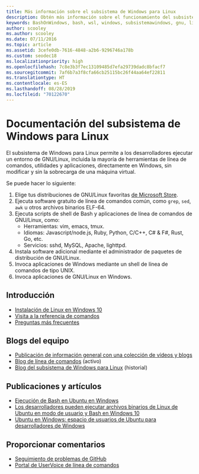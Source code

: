 ```yaml
---
title: Más información sobre el subsistema de Windows para Linux
description: Obtén más información sobre el funcionamiento del subsistema de Windows para Linux.
keywords: BashOnWindows, bash, wsl, windows, subsistemawindows, gnu, linux
author: scooley
ms.author: scooley
ms.date: 07/11/2016
ms.topic: article
ms.assetid: 3cefe0db-7616-4848-a2b6-9296746a178b
ms.custom: seodec18
ms.localizationpriority: high
ms.openlocfilehash: 7c8e3b3f7ec13109485d7efa29739dadc8bfacf7
ms.sourcegitcommit: 7af6b7a3f8cfa66cb25115bc26f44aa64ef22811
ms.translationtype: HT
ms.contentlocale: es-ES
ms.lasthandoff: 08/28/2019
ms.locfileid: "70122670"
---
```

# <a name="windows-subsystem-for-linux-documentation"></a>Documentación del subsistema de Windows para Linux

El subsistema de Windows para Linux permite a los desarrolladores ejecutar un entorno de GNU/Linux, incluida la mayoría de herramientas de línea de comandos, utilidades y aplicaciones, directamente en Windows, sin modificar y sin la sobrecarga de una máquina virtual.  

Se puede hacer lo siguiente:

1. Elige tus distribuciones de GNU/Linux favoritas [de Microsoft Store](https://aka.ms/wslstore).
1. Ejecuta software gratuito de línea de comandos común, como `grep`, `sed`, `awk` u otros archivos binarios ELF-64. 
1. Ejecuta scripts de shell de Bash y aplicaciones de línea de comandos de GNU/Linux, como:  
    * Herramientas: vim, emacs, tmux.
    * Idiomas: Javascript/node.js, Ruby, Python, C/C++, C# & F#, Rust, Go, etc.
    * Servicios: sshd, MySQL, Apache, lighttpd.
1. Instala software adicional mediante el administrador de paquetes de distribución de GNU/Linux.
1. Invoca aplicaciones de Windows mediante un shell de línea de comandos de tipo UNIX.
1. Invoca aplicaciones de GNU/Linux en Windows.

## <a name="getting-started"></a>Introducción

* [Instalación de Linux en Windows 10](install-win10.md)
* [Visita a la referencia de comandos](reference.md)
* [Preguntas más frecuentes](faq.md)

## <a name="team-blogs"></a>Blogs del equipo
*  [Publicación de información general con una colección de vídeos y blogs](https://blogs.msdn.microsoft.com/commandline/learn-about-windows-console-and-windows-subsystem-for-linux-wsl/)
* [Blog de línea de comandos](https://blogs.msdn.microsoft.com/commandline/) (activo)
* [Blog del subsistema de Windows para Linux](https://blogs.msdn.microsoft.com/wsl/) (historial)

## <a name="posts--articles"></a>Publicaciones y artículos
* [Ejecución de Bash en Ubuntu en Windows](https://blogs.windows.com/buildingapps/2016/03/30/run-bash-on-ubuntu-on-windows/)
* [Los desarrolladores pueden ejecutar archivos binarios de Linux de Ubuntu en modo de usuario y Bash en Windows 10](https://www.hanselman.com/blog/DevelopersCanRunBashShellAndUsermodeUbuntuLinuxBinariesOnWindows10.aspx)
* [Ubuntu en Windows: espacio de usuarios de Ubuntu para desarrolladores de Windows](https://insights.ubuntu.com/2016/03/30/ubuntu-on-windows-the-ubuntu-userspace-for-windows-developers/) 

## <a name="provide-feedback"></a>Proporcionar comentarios
* [Seguimiento de problemas de GitHub](https://github.com/Microsoft/BashOnWindows/issues)
* [Portal de UserVoice de línea de comandos](https://wpdev.uservoice.com/forums/266908-command-prompt-console-bash-on-ubuntu-on-windo/category/161892-bash)
